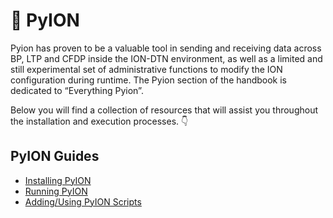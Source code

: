 # :snake:  PyION
Pyion has proven to be a valuable tool in sending and receiving data across BP, LTP and CFDP inside the ION-DTN environment, as well as a limited and still experimental set of administrative functions to modify the ION configuration during runtime. The Pyion section of the handbook is dedicated to “Everything Pyion”.  

Below you will find a collection of resources that will assist you throughout the installation and execution processes. :point_down: 

## PyION Guides
  - [Installing PyION](installing-pyion.md)
  - [Running PyION](executing-pyion.md)
  - [Adding/Using PyION Scripts](adding-and-using-pyion-scripts.md)
